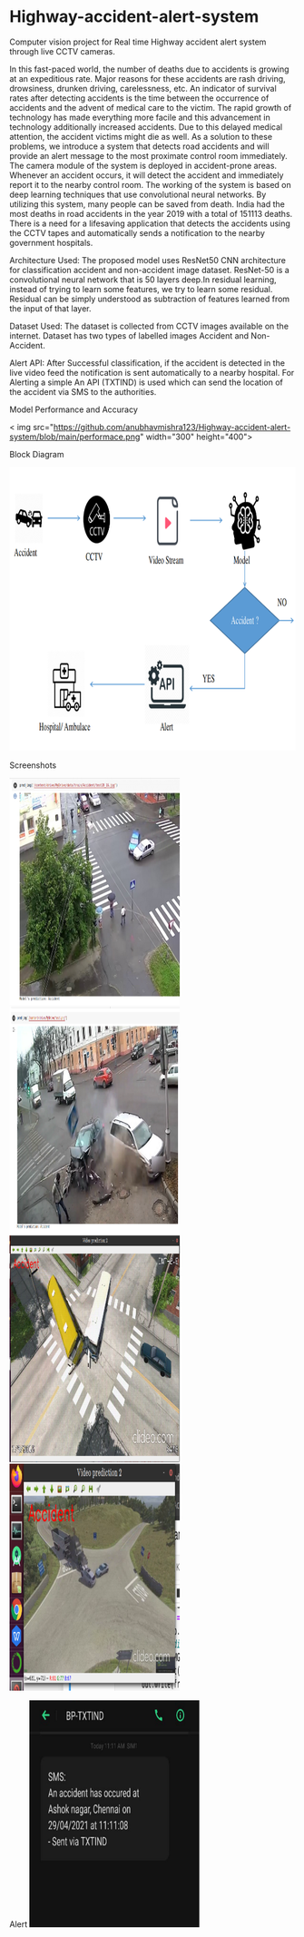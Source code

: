 # Highway-accident-alert-system
Computer vision project for Real time Highway accident alert system through live CCTV cameras.

In this fast-paced world, the number of deaths due to accidents is growing at an expeditious rate. Major reasons for these accidents are rash driving, drowsiness, drunken driving, carelessness, etc. An indicator of survival rates after detecting accidents is the time between the occurrence of accidents and the advent of medical care to the victim. The rapid growth of technology has made everything more facile and this advancement in technology additionally increased accidents. Due to this delayed medical attention, the accident victims might die as well. As a solution to these problems, we introduce a system that detects road accidents and will provide an alert message to the most proximate control room immediately. The camera module of the system is deployed in accident-prone areas. Whenever an accident occurs, it will detect the accident and immediately report it to the nearby control room. The working of the system is based on deep learning techniques that use convolutional neural networks. By utilizing this system, many people can be saved from death. India had the most deaths in road accidents in the year 2019 with a total of 151113 deaths. There is a need for a lifesaving application that detects the accidents using the CCTV tapes and automatically sends a notification to the nearby government hospitals.

Architecture Used:
The proposed model uses ResNet50 CNN architecture for classification accident and non-accident image dataset. ResNet-50 is a convolutional neural network that is 50 layers deep.In residual learning, instead of trying to learn some features, we try to learn some residual. Residual can be simply understood as subtraction of features learned from the input of that layer. 

Dataset Used:
The dataset is collected from CCTV images available on the internet. Dataset has two types of labelled images Accident and Non-Accident.

Alert API:
After Successful classification, if the accident is detected in the live video feed
the notification is sent automatically to a nearby hospital. For Alerting a simple An API (TXTIND) is used which can send the location of the accident via SMS to the authorities.

Model Performance and Accuracy

< img src="https://github.com/anubhavmishra123/Highway-accident-alert-system/blob/main/performace.png" width="300" height="400">


Block Diagram

<img src="https://github.com/anubhavmishra123/Highway-accident-alert-system/blob/main/Picture1.png" width="700" height="500">

Screenshots

<img src="https://github.com/anubhavmishra123/Highway-accident-alert-system/blob/main/screenshot1.png" width="300" height="400">

<img src="https://github.com/anubhavmishra123/Highway-accident-alert-system/blob/main/screenshot2.png" width="300" height="400">

<img src="https://github.com/anubhavmishra123/Highway-accident-alert-system/blob/main/Screenshot4.png" width="300" height="400">


<img src="https://github.com/anubhavmishra123/Highway-accident-alert-system/blob/main/screenshot3.png" width="300" height="400">

Alert
<img src="https://github.com/anubhavmishra123/Highway-accident-alert-system/blob/main/screenshot%205.png" width="300" height="400">

